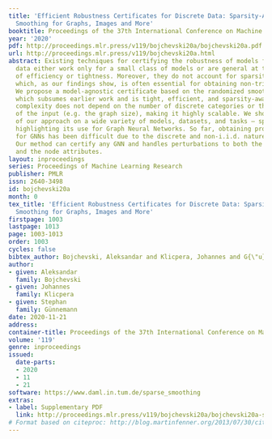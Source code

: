 ```yaml
---
title: 'Efficient Robustness Certificates for Discrete Data: Sparsity-Aware Randomized
  Smoothing for Graphs, Images and More'
booktitle: Proceedings of the 37th International Conference on Machine Learning
year: '2020'
pdf: http://proceedings.mlr.press/v119/bojchevski20a/bojchevski20a.pdf
url: http://proceedings.mlr.press/v119/bojchevski20a.html
abstract: Existing techniques for certifying the robustness of models for discrete
  data either work only for a small class of models or are general at the expense
  of efficiency or tightness. Moreover, they do not account for sparsity in the input
  which, as our findings show, is often essential for obtaining non-trivial guarantees.
  We propose a model-agnostic certificate based on the randomized smoothing framework
  which subsumes earlier work and is tight, efficient, and sparsity-aware. Its computational
  complexity does not depend on the number of discrete categories or the dimension
  of the input (e.g. the graph size), making it highly scalable. We show the effectiveness
  of our approach on a wide variety of models, datasets, and tasks – specifically
  highlighting its use for Graph Neural Networks. So far, obtaining provable guarantees
  for GNNs has been difficult due to the discrete and non-i.i.d. nature of graph data.
  Our method can certify any GNN and handles perturbations to both the graph structure
  and the node attributes.
layout: inproceedings
series: Proceedings of Machine Learning Research
publisher: PMLR
issn: 2640-3498
id: bojchevski20a
month: 0
tex_title: 'Efficient Robustness Certificates for Discrete Data: Sparsity-Aware Randomized
  Smoothing for Graphs, Images and More'
firstpage: 1003
lastpage: 1013
page: 1003-1013
order: 1003
cycles: false
bibtex_author: Bojchevski, Aleksandar and Klicpera, Johannes and G{\"u}nnemann, Stephan
author:
- given: Aleksandar
  family: Bojchevski
- given: Johannes
  family: Klicpera
- given: Stephan
  family: Günnemann
date: 2020-11-21
address: 
container-title: Proceedings of the 37th International Conference on Machine Learning
volume: '119'
genre: inproceedings
issued:
  date-parts:
  - 2020
  - 11
  - 21
software: https://www.daml.in.tum.de/sparse_smoothing
extras:
- label: Supplementary PDF
  link: http://proceedings.mlr.press/v119/bojchevski20a/bojchevski20a-supp.pdf
# Format based on citeproc: http://blog.martinfenner.org/2013/07/30/citeproc-yaml-for-bibliographies/
---
```

